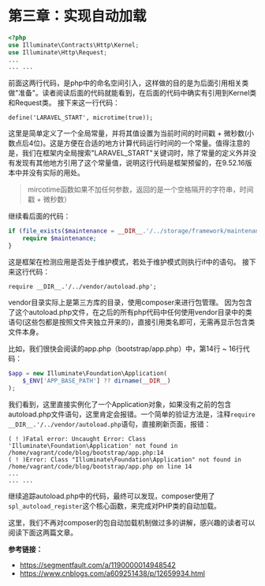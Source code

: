 # 第三章：实现自动加载
```php
<?php
use Illuminate\Contracts\Http\Kernel;
use Illuminate\Http\Request;
...
... ...
```
前面这两行代码，是php中的命名空间引入，这样做的目的是为后面引用相关类做"准备"。读者阅读后面的代码就能看到，在后面的代码中确实有引用到Kernel类和Request类。
接下来这一行代码：
```
define('LARAVEL_START', microtime(true));
```
这里是简单定义了一个全局常量，并将其值设置为当前时间的时间戳 + 微秒数(小数点后4位)。这是方便在合适的地方计算代码运行时间的一个常量。值得注意的是，我们在框架内全局搜索"LARAVEL_START"关键词时，除了常量的定义外并没有发现有其他地方引用了这个常量值，说明这行代码是框架预留的，在9.52.16版本中并没有实际的用处。

>mircotime函数如果不加任何参数，返回的是一个空格隔开的字符串，时间戳 + 微秒数）

继续看后面的代码：
```php
if (file_exists($maintenance = __DIR__.'/../storage/framework/maintenance.php')) {
    require $maintenance;
}
```
这是框架在检测应用是否处于维护模式，若处于维护模式则执行if中的语句。 接下来这行代码：
```
require __DIR__.'/../vendor/autoload.php';
```
vendor目录实际上是第三方库的目录，使用composer来进行包管理。 因为包含了这个autoload.php文件，在之后的所有php代码中任何使用vendor目录中的类语句(这些包都是按照文件夹独立开来的)，直接引用类名即可，无需再显示包含类文件本身。

比如，我们很快会阅读的app.php（bootstrap/app.php）中，第14行 ~ 16行代码：

```php
$app = new Illuminate\Foundation\Application(
    $_ENV['APP_BASE_PATH'] ?? dirname(__DIR__)
);
```

我们看到，这里直接实例化了一个Application对象，如果没有之前的包含autoload.php文件语句，这里肯定会报错。一个简单的验证方法是，注释`require __DIR__.'/../vendor/autoload.php`语句，直接刷新页面，报错：
```
( ! )Fatal error: Uncaught Error: Class 'Illuminate\Foundation\Application' not found in /home/vagrant/code/blog/bootstrap/app.php:14 
( ! )Error: Class "Illuminate\Foundation\Application" not found in /home/vagrant/code/blog/bootstrap/app.php on line 14
...
... ...
```

继续追踪autoload.php中的代码，最终可以发现，composer使用了`spl_autoload_register`这个核心函数，来完成对PHP类的自动加载。

这里，我们不再对composer的包自动加载机制做过多的讲解，感兴趣的读者可以阅读下面这两篇文章。

**参考链接：**

- https://segmentfault.com/a/1190000014948542
- https://www.cnblogs.com/a609251438/p/12659934.html